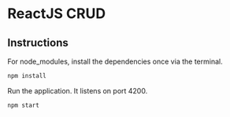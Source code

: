 # ReactJS CRUD

## Instructions
For node_modules, install the dependencies once via the terminal.
```bash
npm install
```

Run the application. It listens on port 4200.
```bash
npm start
```
